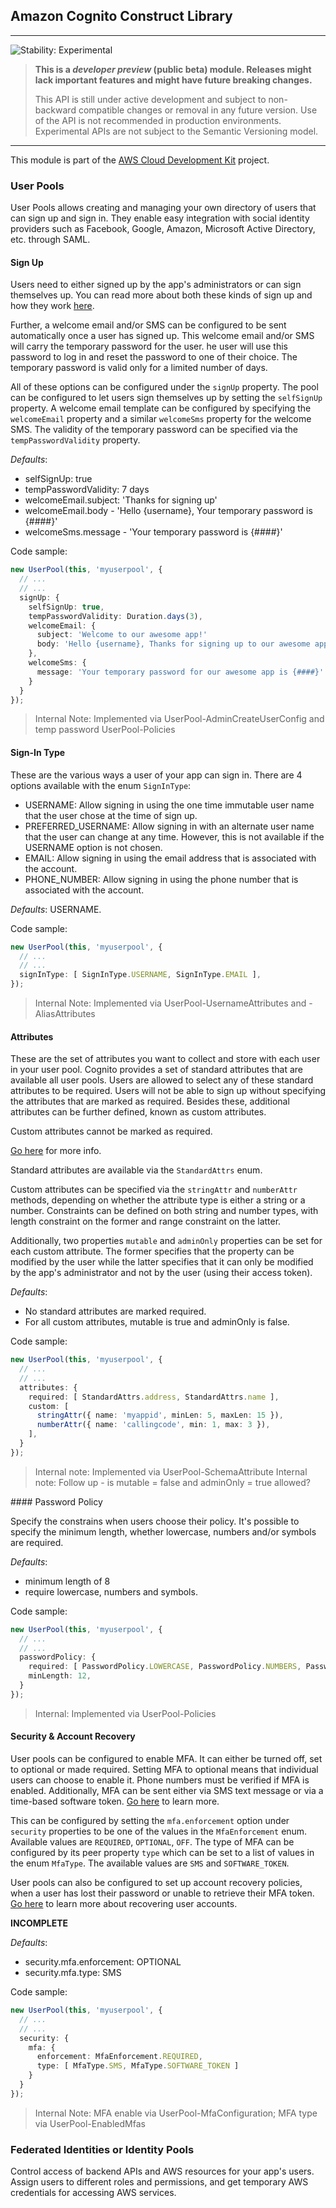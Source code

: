 ## Amazon Cognito Construct Library
<!--BEGIN STABILITY BANNER-->

---

![Stability: Experimental](https://img.shields.io/badge/stability-Experimental-important.svg?style=for-the-badge)

> **This is a _developer preview_ (public beta) module. Releases might lack important features and might have
> future breaking changes.**
>
> This API is still under active development and subject to non-backward
> compatible changes or removal in any future version. Use of the API is not recommended in production
> environments. Experimental APIs are not subject to the Semantic Versioning model.

---
<!--END STABILITY BANNER-->

This module is part of the [AWS Cloud Development Kit](https://github.com/aws/aws-cdk) project.

### User Pools

User Pools allows creating and managing your own directory of users that can sign up and sign in. They enable easy
integration with social identity providers such as Facebook, Google, Amazon, Microsoft Active Directory, etc. through
SAML.

#### Sign Up

Users need to either signed up by the app's administrators or can sign themselves up. You can read more about both these
kinds of sign up and how they work
[here](https://docs.aws.amazon.com/cognito/latest/developerguide/signing-up-users-in-your-app.html).

Further, a welcome email and/or SMS can be configured to be sent automatically once a user has signed up. This welcome
email and/or SMS will carry the temporary password for the user. he user will use this password to log in and reset the
password to one of their choice. The temporary password is valid only for a limited number of days.

All of these options can be configured under the `signUp` property. The pool can be configured to let users sign
themselves up by setting the `selfSignUp` property. A welcome email template can be configured by specifying the
`welcomeEmail` property and a similar `welcomeSms` property for the welcome SMS. The validity of the temporary password
can be specified via the `tempPasswordValidity` property.

*Defaults*:
* selfSignUp: true
* tempPasswordValidity: 7 days
* welcomeEmail.subject: 'Thanks for signing up'
* welcomeEmail.body - 'Hello {username}, Your temporary password is {####}'
* welcomeSms.message - 'Your temporary password is {####}'

Code sample:

```ts
new UserPool(this, 'myuserpool', {
  // ...
  // ...
  signUp: {
    selfSignUp: true,
    tempPasswordValidity: Duration.days(3),
    welcomeEmail: {
      subject: 'Welcome to our awesome app!'
      body: 'Hello {username}, Thanks for signing up to our awesome app! Your temporary password is {####}'
    },
    welcomeSms: {
      message: 'Your temporary password for our awesome app is {####}'
    }
  }
});
```

> Internal Note: Implemented via UserPool-AdminCreateUserConfig and temp password UserPool-Policies

#### Sign-In Type

These are the various ways a user of your app can sign in. There are 4 options available with the enum `SignInType`:

* USERNAME: Allow signing in using the one time immutable user name that the user chose at the time of sign up.
* PREFERRED\_USERNAME: Allow signing in with an alternate user name that the user can change at any time. However, this
  is not available if the USERNAME option is not chosen.
* EMAIL: Allow signing in using the email address that is associated with the account.
* PHONE\_NUMBER: Allow signing in using the phone number that is associated with the account.

*Defaults*: USERNAME.

Code sample:

```ts
new UserPool(this, 'myuserpool', {
  // ...
  // ...
  signInType: [ SignInType.USERNAME, SignInType.EMAIL ],
});
```

> Internal Note: Implemented via UserPool-UsernameAttributes and -AliasAttributes

#### Attributes

These are the set of attributes you want to collect and store with each user in your user pool. Cognito provides a set
of standard attributes that are available all user pools. Users are allowed to select any of these standard attributes
to be required. Users will not be able to sign up without specifying the attributes that are marked as required. Besides
these, additional attributes can be further defined, known as custom attributes.

Custom attributes cannot be marked as required.

[Go here](https://docs.aws.amazon.com/cognito/latest/developerguide/user-pool-settings-attributes.html) for more info.

Standard attributes are available via the `StandardAttrs` enum.

Custom attributes can be specified via the `stringAttr` and `numberAttr` methods, depending on whether the attribute
type is either a string or a number. Constraints can be defined on both string and number types, with length constraint
on the former and range constraint on the latter.

Additionally, two properties `mutable` and `adminOnly` properties can be set for each custom attribute. The former
specifies that the property can be modified by the user while the latter specifies that it can only be modified by the
app's administrator and not by the user (using their access token).

*Defaults*:
* No standard attributes are marked required.
* For all custom attributes, mutable is true and adminOnly is false.

Code sample:

```ts
new UserPool(this, 'myuserpool', {
  // ...
  // ...
  attributes: {
    required: [ StandardAttrs.address, StandardAttrs.name ],
    custom: [
      stringAttr({ name: 'myappid', minLen: 5, maxLen: 15 }),
      numberAttr({ name: 'callingcode', min: 1, max: 3 }),
    ],
  }
});
```

> Internal note: Implemented via UserPool-SchemaAttribute
> Internal note: Follow up - is mutable = false and adminOnly = true allowed?

#### Password Policy

Specify the constrains when users choose their policy. It's possible to specify the minimum length, whether lowercase,
numbers and/or symbols are required.

*Defaults*:
* minimum length of 8
* require lowercase, numbers and symbols.

Code sample:

```ts
new UserPool(this, 'myuserpool', {
  // ...
  // ...
  passwordPolicy: {
    required: [ PasswordPolicy.LOWERCASE, PasswordPolicy.NUMBERS, PasswordPolicy.SYMBOLS ],
    minLength: 12,
  }
});
```

> Internal: Implemented via UserPool-Policies

#### Security & Account Recovery

User pools can be configured to enable MFA. It can either be turned off, set to optional or made required. Setting MFA
to optional means that individual users can choose to enable it. Phone numbers must be verified if MFA is enabled.
Additionally, MFA can be sent either via SMS text message or via a time-based software token.
[Go here](https://docs.aws.amazon.com/cognito/latest/developerguide/user-pool-settings-mfa.html) to learn more.

This can be configured by setting the `mfa.enforcement` option under `security` properties to be one of the values in
the `MfaEnforcement` enum. Available values are `REQUIRED`, `OPTIONAL`, `OFF`.
The type of MFA can be configured by its peer property `type` which can be set to a list of values in the enum
`MfaType`. The available values are `SMS` and `SOFTWARE_TOKEN`.

User pools can also be configured to set up account recovery policies, when a user has lost their password or unable to
retrieve their MFA token. [Go
here](https://docs.aws.amazon.com/cognito/latest/developerguide/how-to-recover-a-user-account.html) to learn more about
recovering user accounts.

**INCOMPLETE**

*Defaults*:
* security.mfa.enforcement: OPTIONAL
* security.mfa.type: SMS

Code sample:

```ts
new UserPool(this, 'myuserpool', {
  // ...
  // ...
  security: {
    mfa: {
      enforcement: MfaEnforcement.REQUIRED,
      type: [ MfaType.SMS, MfaType.SOFTWARE_TOKEN ]
    }
  }
});
```

> Internal Note: MFA enable via UserPool-MfaConfiguration; MFA type via UserPool-EnabledMfas

### Federated Identities or Identity Pools

Control access of backend APIs and AWS resources for your app's users. Assign users to different roles and permissions,
and get temporary AWS credentials for accessing AWS services.
